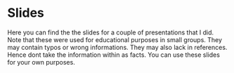 # Slides

Here you can find the the slides for a couple of presentations that I did. Note that these were used for educational purposes in small groups. They may contain typos or wrong informations. They may also lack in references. Hence dont take the information within as facts. You can use these slides for your own purposes.
